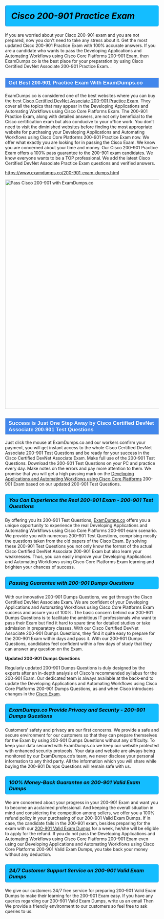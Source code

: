<h1>                <strong><span style="display: block; color: #000000; background: #14BDFF; border: 0.5px solid #AED6F1; border-left: 3px solid #3498DB; padding: .6em; border-radius: 6px;">                     <em>Cisco 200-901 <span class="exam_variation">Practice Exam</span> </em>                </span></strong>            </h1>                        <p>If you are worried about your Cisco 200-901 exam and you are not prepared, now you don't need to take any stress about it.             Get the most updated Cisco 200-901 <span class="exam_variation">Practice Exam</span> with 100% accurate answers. If you are a candidate who wants to pass the             Developing Applications and Automating Workflows using Cisco Core Platforms 200-901 Exam, then ExamDumps.co is the best place for your preparation by using Cisco Certified DevNet Associate 200-901 <span class="exam_variation">Practice Exam</span>. .</p>                        <h2 style="background: #4287ec; border: 1px solid #cccccc; padding: 5px 10px;">                <span style="color: #ffffff;">                    <span style="font-size: 11pt;">                        <span style="line-height: normal;">                            <span style="font-family: Calibri,sans-serif;">                                <strong>                                    <span style="font-size: 13.0pt;">Get Best 200-901 <span class="exam_variation">Practice Exam</span> With ExamDumps.co</span>                                </strong>                            </span>                        </span>                    </span>                </span>            </h2>                        <p>ExamDumps.co is considered one of the best websites where you can buy the best <a href="https://www.examdumps.co/cisco-certified-devnet-associate-exam-dumps.html">Cisco Certified DevNet Associate 200-901 <span class="exam_variation">Practice Exam</span></a>.             They cover all the topics that may appear in the Developing Applications and Automating Workflows using Cisco Core Platforms Exam. The 200-901 <span class="exam_variation">Practice Exam</span>,             along with detailed answers, are not only beneficial to the Cisco certification exam but also conducive to your office work.             You don’t need to visit the diminished websites before finding the most appropriate website for purchasing your             Developing Applications and Automating Workflows using Cisco Core Platforms 200-901 <span class="exam_variation">Practice Exam</span> now. We offer what exactly you are looking for in passing the Cisco Exam.             We know you are concerned about your time and money. Our Cisco 200-901 <span class="exam_variation">Practice Exam</span> offers a 100% pass guarantee to the             200-901 exam candidates. We know everyone wants to be a TOP professional. We add the latest Cisco Certified DevNet Associate <span class="exam_variation">Practice Exam</span> questions and verified answers.</p>                        <p><a href="https://www.examdumps.co/200-901-exam-dumps.html">https://www.examdumps.co/200-901-exam-dumps.html</a></p>                        <p><a href="https://www.examdumps.co/"><img src="https://www.examdumps.co//images/banners/big-sale-20-percent-discount-offer-examdumps.jpg" class="postImage" alt="Pass Cisco 200-901 with ExamDumps.co" width="750"></a></p>                            <h2 style="background: #4287ec; border: 1px solid #cccccc; padding: 5px 10px;">                <span style="color: #ffffff;">                    <span style="font-size: 11pt;">                        <span style="line-height: normal;">                            <span style="font-family: Calibri,sans-serif;">                                <strong>                                    <span style="font-size: 13.0pt;">Success is Just One Step Away by Cisco Certified DevNet Associate 200-901 <span class="exam_variation2">Test Questions</span></span>                                </strong>                            </span>                        </span>                    </span>                </span>            </h2>                        <p>Just click the mouse at ExamDumps.co and our workers confirm your payment, you will get instant access to the whole Cisco Certified DevNet Associate 200-901 <span class="exam_variation2">Test Questions</span>             and be ready for your success in the Cisco Certified DevNet Associate Exam. Make full use of the 200-901 <span class="exam_variation2">Test Questions</span>. Download the 200-901 <span class="exam_variation2">Test Questions</span> on your             PC and practice every day. Make notes on the errors and pay more attention to them. We promise that you will get a high passing mark on the             <a href="https://www.examdumps.co/200-901-exam-dumps.html">Developing Applications and Automating Workflows using Cisco Core Platforms</a> 200-901 Exam based on our updated 200-901 <span class="exam_variation2">Test Questions</span>.</p>                        <h3>                <strong>                    <span style="display: block; color: #000000; background: #14BDFF; border: 0.5px solid #AED6F1; border-left: 3px solid #3498DB; padding: .6em; border-radius: 6px;">                        <em>You Can Experience the Real 200-901 Exam - 200-901 <span class="exam_variation2">Test Questions</span></em>                    </span>                </strong>            </h3>                        <p>By offering you its 200-901 <span class="exam_variation2">Test Questions</span>, <a href="https://www.examdumps.co/">ExamDumps.co</a> offers you a unique opportunity to experience the real             Developing Applications and Automating Workflows using Cisco Core Platforms 200-901 exam scenario. We provide you with numerous 200-901 <span class="exam_variation2">Test Questions</span>, comprising mostly             the questions taken from the old papers of the Cisco Exam. By solving these 200-901 <span class="exam_variation2">Test Questions</span> you not only know the format of the actual             Cisco Certified DevNet Associate 200-901 Exam but also learn your weaknesses. Thus, you can easily improve your             Developing Applications and Automating Workflows using Cisco Core Platforms Exam learning and brighten your chances of success.</p>                        <h3>                <strong>                    <span style="display: block; color: #000000; background: #14BDFF; border: 0.5px solid #AED6F1; border-left: 3px solid #3498DB; padding: .6em; border-radius: 6px;">                        <em>Passing Guarantee with 200-901 <span class="exam_variation3">Dumps Questions</span></em>                    </span>                </strong>            </h3>                        <p>With our innovative 200-901 <span class="exam_variation3">Dumps Questions</span>, we get through the Cisco Certified DevNet Associate Exam. We are confident of your Developing Applications and Automating Workflows using Cisco Core Platforms Exam             success and assure you of 100%. The basic concern behind our 200-901 <span class="exam_variation3">Dumps Questions</span> is to facilitate the ambitious IT professionals who want to pass their             Exam but find it hard to spare time for detailed studies or take admission in preparatory classes. With our Cisco Certified DevNet Associate 200-901 <span class="exam_variation3">Dumps Questions</span>, they             find it quite easy to prepare for the 200-901 Exam within days and pass it. With our 200-901 <span class="exam_variation3">Dumps Questions</span>, candidates feel confident within a few days of             study that they can answer any question on the Exam.</p>                        <p><strong>Updated 200-901 <span class="exam_variation3">Dumps Questions</span></strong></p>                        <p>Regularly updated 200-901 <span class="exam_variation3">Dumps Questions</span> is duly designed by the experts after an in-depth analysis of Cisco's recommended syllabus for the 200-901 Exam.             Our dedicated team is always available at the back-end to update the Developing Applications and Automating Workflows using Cisco Core Platforms 200-901 <span class="exam_variation3">Dumps Questions</span>,             as and when Cisco introduces changes in the <a href="https://www.examdumps.co/cisco-exam-dumps.html">Cisco Exam</a>.</p>                        <h3>                <strong>                    <span style="display: block; color: #000000; background: #14BDFF; border: 0.5px solid #AED6F1; border-left: 3px solid #3498DB; padding: .6em; border-radius: 6px;">                        <em>ExamDumps.co Provide Privacy and Security - 200-901 <span class="exam_variation3">Dumps Questions</span></em>                    </span>                </strong>            </h3>                        <p>Customers’ safety and privacy are our first concerns. We provide a safe and secure environment for our customers so that they can prepare themselves for the Exam by using             200-901 <span class="exam_variation3">Dumps Questions</span> without any difficulty. To keep your data secured with ExamDumps.co we keep our website protected with enhanced security protocols. Your data and website             are always being monitored by our ExamDumps.co’s team, we never disclose your personal information to any third party. All the information which you will share while buying             the 200-901 <span class="exam_variation3">Dumps Questions</span> will remain safe with us.</p>                        <h3>                <strong>                    <span style="display: block; color: #000000; background: #14BDFF; border: 0.5px solid #AED6F1; border-left: 3px solid #3498DB; padding: .6em; border-radius: 6px;">                        <em>100% Money-Back Guarantee on 200-901 <span class="exam_variation4">Valid Exam Dumps</span></em>                    </span>                </strong>            </h3>                        <p>We are concerned about your progress in your 200-901 Exam and want you to become an acclaimed professional. And keeping the overall situation in mind and             considering the competition among sellers, we offer you a 100% refund policy in your purchasing of our 200-901 <span class="exam_variation4">Valid Exam Dumps</span>. If in case, the candidate fails in the             200-901 exam, besides preparing for the exam with our <a href="https://www.examdumps.co/200-901-exam-dumps.html">200-901 <span class="exam_variation4">Valid Exam Dumps</span></a> for a week, he/she will be eligible to apply for the refund. If you do not pass the             Developing Applications and Automating Workflows using Cisco Core Platforms 200-901 Exam even using our Developing Applications and Automating Workflows using Cisco Core Platforms 200-901 <span class="exam_variation4">Valid Exam Dumps</span>, you             take back your money without any deduction.</p>                        <h3>                <strong>                    <span style="display: block; color: #000000; background: #14BDFF; border: 0.5px solid #AED6F1; border-left: 3px solid #3498DB; padding: .6em; border-radius: 6px;">                        <em>24/7 Customer Support Service on 200-901 <span class="exam_variation4">Valid Exam Dumps</span></em>                    </span>                </strong>            </h3>                        <p>We give our customers 24/7 free service for preparing 200-901 <span class="exam_variation4">Valid Exam Dumps</span> to make their learning for the 200-901 Exam easy. If you have any queries regarding our             200-901 <span class="exam_variation4">Valid Exam Dumps</span>, write us an email Then We provide a friendly environment to our customers so feel free to ask queries to us.</p>                    
